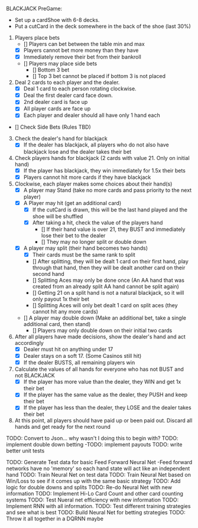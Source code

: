 BLACKJACK
PreGame:
  - Set up a cardShoe with 6-8 decks.
  - Put a cutCard in the deck somewhere in the back of the shoe (last 30%)


1. Players place bets
    - [] Players can bet between the table min and max
    - [x] Players cannot bet more money than they have
    - [x] Immediately remove their bet from their bankroll
    - [] Players may place side bets
        - [] Bottom 3 bet
        - [] Top 3 bet cannot be placed if bottom 3 is not placed
2. Deal 2 cards to each player and the dealer.
    - [x] Deal 1 card to each person rotating clockwise.
    - [x] Deal the first dealer card face down.
    - [x] 2nd dealer card is face up
    - [x] All player cards are face up
    - [x] Each player and dealer should all have only 1 hand each
- [] Check Side Bets (Rules TBD)
3. Check the dealer's hand for blackjack
    - [x] If the dealer has blackjack, all players who do not also have blackjack lose and the dealer takes their bet
4. Check players hands for blackjack (2 cards with value 21. Only on initial hand)
    - [x] If the player has blackjack, they win immediately for 1.5x their bets
    - [x] Players cannot hit more cards if they have blackjack
5. Clockwise, each player makes some choices about their hand(s)
    - [x] A player may Stand (take no more cards and pass priority to the next player)
    - [x] A Player may hit (get an additional card)
        - [x] If the cutCard is drawn, this will be the last hand played and the shoe will be shuffled
        - [x] After taking a hit, check the value of the players hand
            - [] If their hand value is over 21, they BUST and immediately lose their bet to the dealer
            - [] They may no longer split or double down
    - [x] A player may split (their hand becomes two hands)
        - [x] Their cards must be the same rank to split
        - [] After splitting, they will be dealt 1 card on their first hand, play through that hand, then they will be dealt another card on their second hand
        - [] Splitting Aces may only be done once (An AA hand that was created from an already split AA hand cannot be split again)
        - [] Getting 21 on a split hand is not a natural blackjack, so it will only payout 1x their bet
        - [] Splitting Aces will only bet dealt 1 card on split aces (they cannot hit any more cards)
    - [] A player may double down (Make an additional bet, take a single additional card, then stand)
        - [] Players may only double down on their initial two cards
6. After all players have made decisions, show the dealer's hand and act accordingly
    - [x] Dealer must hit on anything under 17
    - [x] Dealer stays on a soft 17. (Some Casinos still hit)
    - [x] If the dealer BUSTS, all remaining players win
7. Calculate the values of all hands for everyone who has not BUST and not BLACKJACK
    - [x] If the player has more value than the dealer, they WIN and get 1x their bet
    - [x] If the player has the same value as the dealer, they PUSH and keep their bet
    - [x] If the player has less than the dealer, they LOSE and the dealer takes their bet
8. At this point, all players should have paid up or been paid out. Discard all hands and get ready for the next round



TODO: Convert to Json... why wasn't I doing this to begin with?
TODO: implement double down betting
-TODO: implement payouts
TODO: write better unit tests






TODO: Generate Test data for basic Feed Forward Neural Net
    -Feed forward networks have no 'memory' so each hand state
    will act like an independent hand
TODO: Train Neural Net on test data
TODO: Train Neural Net based on Win/Loss to see if it comes up with the same basic strategy
TODO: Add logic for double downs and splits
TODO: Re-do Neural Net with new information
TODO: Implement Hi-Lo Card Count and other card counting systems
TODO: Test Nueral net efficiency with new information
TODO: Implement RNN with all information.
TODO: Test different training strategies and see what is best
TODO: Build Neural Net for betting strategies
TODO: Throw it all together in a DQRNN maybe

